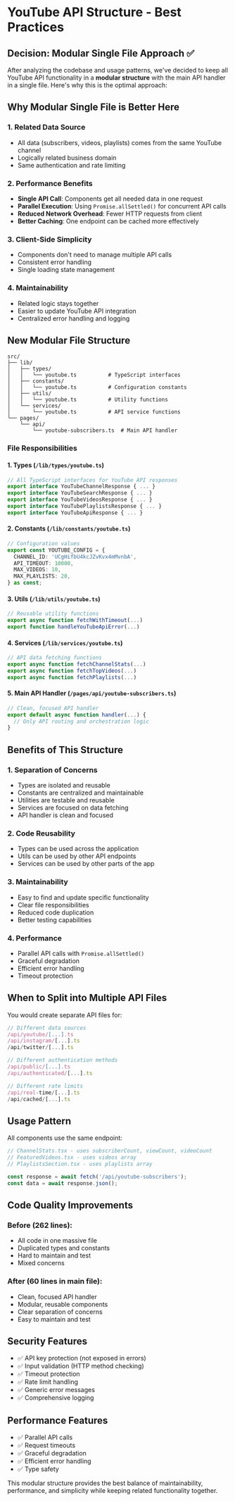 # YouTube API Structure - Best Practices

## Decision: Modular Single File Approach ✅

After analyzing the codebase and usage patterns, we've decided to keep all YouTube API functionality in a **modular structure** with the main API handler in a single file. Here's why this is the optimal approach:

## Why Modular Single File is Better Here

### 1. **Related Data Source**
- All data (subscribers, videos, playlists) comes from the same YouTube channel
- Logically related business domain
- Same authentication and rate limiting

### 2. **Performance Benefits**
- **Single API Call**: Components get all needed data in one request
- **Parallel Execution**: Using `Promise.allSettled()` for concurrent API calls
- **Reduced Network Overhead**: Fewer HTTP requests from client
- **Better Caching**: One endpoint can be cached more effectively

### 3. **Client-Side Simplicity**
- Components don't need to manage multiple API calls
- Consistent error handling
- Single loading state management

### 4. **Maintainability**
- Related logic stays together
- Easier to update YouTube API integration
- Centralized error handling and logging

## New Modular File Structure

```
src/
├── lib/
│   ├── types/
│   │   └── youtube.ts          # TypeScript interfaces
│   ├── constants/
│   │   └── youtube.ts          # Configuration constants
│   ├── utils/
│   │   └── youtube.ts          # Utility functions
│   └── services/
│       └── youtube.ts          # API service functions
└── pages/
    └── api/
        └── youtube-subscribers.ts  # Main API handler
```

### File Responsibilities

#### 1. **Types** (`/lib/types/youtube.ts`)
```typescript
// All TypeScript interfaces for YouTube API responses
export interface YouTubeChannelResponse { ... }
export interface YouTubeSearchResponse { ... }
export interface YouTubeVideosResponse { ... }
export interface YouTubePlaylistsResponse { ... }
export interface YouTubeApiResponse { ... }
```

#### 2. **Constants** (`/lib/constants/youtube.ts`)
```typescript
// Configuration values
export const YOUTUBE_CONFIG = {
  CHANNEL_ID: 'UCgHifbU4kcJZvKvx4mMvnbA',
  API_TIMEOUT: 10000,
  MAX_VIDEOS: 10,
  MAX_PLAYLISTS: 20,
} as const;
```

#### 3. **Utils** (`/lib/utils/youtube.ts`)
```typescript
// Reusable utility functions
export async function fetchWithTimeout(...)
export function handleYouTubeApiError(...)
```

#### 4. **Services** (`/lib/services/youtube.ts`)
```typescript
// API data fetching functions
export async function fetchChannelStats(...)
export async function fetchTopVideos(...)
export async function fetchPlaylists(...)
```

#### 5. **Main API Handler** (`/pages/api/youtube-subscribers.ts`)
```typescript
// Clean, focused API handler
export default async function handler(...) {
  // Only API routing and orchestration logic
}
```

## Benefits of This Structure

### 1. **Separation of Concerns**
- Types are isolated and reusable
- Constants are centralized and maintainable
- Utilities are testable and reusable
- Services are focused on data fetching
- API handler is clean and focused

### 2. **Code Reusability**
- Types can be used across the application
- Utils can be used by other API endpoints
- Services can be used by other parts of the app

### 3. **Maintainability**
- Easy to find and update specific functionality
- Clear file responsibilities
- Reduced code duplication
- Better testing capabilities

### 4. **Performance**
- Parallel API calls with `Promise.allSettled()`
- Graceful degradation
- Efficient error handling
- Timeout protection

## When to Split into Multiple API Files

You would create separate API files for:

```typescript
// Different data sources
/api/youtube/[...].ts
/api/instagram/[...].ts  
/api/twitter/[...].ts

// Different authentication methods
/api/public/[...].ts
/api/authenticated/[...].ts

// Different rate limits
/api/real-time/[...].ts
/api/cached/[...].ts
```

## Usage Pattern

All components use the same endpoint:

```typescript
// ChannelStats.tsx - uses subscriberCount, viewCount, videoCount
// FeaturedVideos.tsx - uses videos array
// PlaylistsSection.tsx - uses playlists array

const response = await fetch('/api/youtube-subscribers');
const data = await response.json();
```

## Code Quality Improvements

### Before (262 lines):
- All code in one massive file
- Duplicated types and constants
- Hard to maintain and test
- Mixed concerns

### After (60 lines in main file):
- Clean, focused API handler
- Modular, reusable components
- Clear separation of concerns
- Easy to maintain and test

## Security Features

- ✅ API key protection (not exposed in errors)
- ✅ Input validation (HTTP method checking)
- ✅ Timeout protection
- ✅ Rate limit handling
- ✅ Generic error messages
- ✅ Comprehensive logging

## Performance Features

- ✅ Parallel API calls
- ✅ Request timeouts
- ✅ Graceful degradation
- ✅ Efficient error handling
- ✅ Type safety

This modular structure provides the best balance of maintainability, performance, and simplicity while keeping related functionality together. 